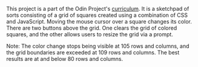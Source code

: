 This project is a part of the Odin Project's [curriculum](https://www.theodinproject.com/courses/web-development-101/lessons/etch-a-sketch-project). It is a sketchpad of sorts consisting of a grid of squares created using a combination of CSS and JavaScript. Moving the mouse cursor over a square changes its color. There are two buttons above the grid. One clears the grid of colored squares, and the other allows users to resize the grid via a prompt.

Note: The color change stops being visible at 105 rows and columns, and the grid boundaries are exceeded at 109 rows and columns. The best results are at and below 80 rows and columns.

